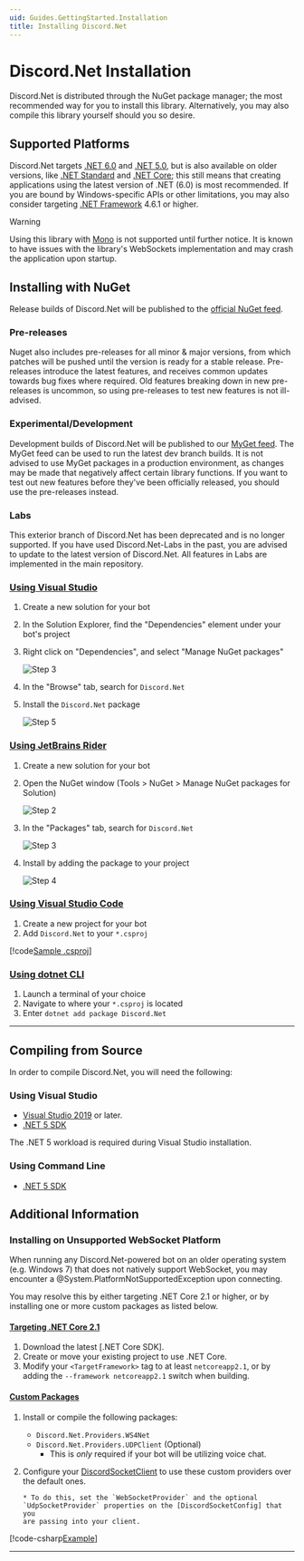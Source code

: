 ```yaml
---
uid: Guides.GettingStarted.Installation
title: Installing Discord.Net
---
```


# Discord.Net Installation

Discord.Net is distributed through the NuGet package manager; the most
recommended way for you to install this library. Alternatively, you
may also compile this library yourself should you so desire.

## Supported Platforms

Discord.Net targets [.NET 6.0] and [.NET 5.0], but is also available on older versions, like [.NET Standard] and [.NET Core]; this still means
that creating applications using the latest version of .NET (6.0)
is most recommended. If you are bound by Windows-specific APIs or
other limitations, you may also consider targeting [.NET Framework]
4.6.1 or higher.

> [!WARNING]
> Using this library with [Mono] is not supported until further
> notice. It is known to have issues with the library's WebSockets
> implementation and may crash the application upon startup.

[mono]: https://www.mono-project.com/
[.net 6.0]: https://docs.microsoft.com/en-us/dotnet/core/whats-new/dotnet-6
[.net 5.0]: https://docs.microsoft.com/en-us/dotnet/core/whats-new/dotnet-5
[.net standard]: https://docs.microsoft.com/en-us/dotnet/articles/standard/library
[.net core]: https://docs.microsoft.com/en-us/dotnet/articles/core/
[.net framework]: https://docs.microsoft.com/en-us/dotnet/framework/get-started/
[additional steps]: #installing-on-net-standard-11

## Installing with NuGet

Release builds of Discord.Net will be published to the
[official NuGet feed].

### Pre-releases

Nuget also includes pre-releases for all minor & major versions,
from which patches will be pushed until the version is ready for a stable release.
Pre-releases introduce the latest features, and receives common updates towards bug fixes where required.
Old features breaking down in new pre-releases is uncommon, so using pre-releases to test new features is not ill-advised.

### Experimental/Development

Development builds of Discord.Net will be
published to our [MyGet feed]. The MyGet feed can be used to run the latest dev branch builds.
It is not advised to use MyGet packages in a production environment, as changes may be made that negatively affect certain library functions.
If you want to test out new features before they've been officially released, you should use the pre-releases instead.

### Labs

This exterior branch of Discord.Net has been deprecated and is no longer supported.
If you have used Discord.Net-Labs in the past, you are advised to update to the latest version of Discord.Net.
All features in Labs are implemented in the main repository.

[official nuget feed]: https://nuget.org
[myget feed]: https://www.myget.org/feed/Packages/discord-net

### [Using Visual Studio](#tab/vs-install)

1. Create a new solution for your bot
2. In the Solution Explorer, find the "Dependencies" element under your
   bot's project
3. Right click on "Dependencies", and select "Manage NuGet packages"

   ![Step 3](images/install-vs-deps.png)

4. In the "Browse" tab, search for `Discord.Net`
5. Install the `Discord.Net` package

   ![Step 5](images/install-vs-nuget.png)

### [Using JetBrains Rider](#tab/rider-install)

1. Create a new solution for your bot
2. Open the NuGet window (Tools > NuGet > Manage NuGet packages for Solution)

   ![Step 2](images/install-rider-nuget-manager.png)

3. In the "Packages" tab, search for `Discord.Net`

   ![Step 3](images/install-rider-search.png)

4. Install by adding the package to your project

   ![Step 4](images/install-rider-add.png)

### [Using Visual Studio Code](#tab/vs-code)

1. Create a new project for your bot
2. Add `Discord.Net` to your `*.csproj`

[!code[Sample .csproj](samples/project.xml)]

### [Using dotnet CLI](#tab/dotnet-cli)

1. Launch a terminal of your choice
2. Navigate to where your `*.csproj` is located
3. Enter `dotnet add package Discord.Net`

---

## Compiling from Source

In order to compile Discord.Net, you will need the following:

### Using Visual Studio

- [Visual Studio 2019](https://visualstudio.microsoft.com/) or later.
- [.NET 5 SDK]

The .NET 5 workload is required during Visual Studio
installation.

### Using Command Line

* [.NET 5 SDK]

## Additional Information

### Installing on Unsupported WebSocket Platform

When running any Discord.Net-powered bot on an older operating system
(e.g. Windows 7) that does not natively support WebSocket,
you may encounter a @System.PlatformNotSupportedException upon
connecting.

You may resolve this by either targeting .NET Core 2.1 or higher, or
by installing one or more custom packages as listed below.

#### [Targeting .NET Core 2.1](#tab/core2-1)

1. Download the latest [.NET Core SDK].
2. Create or move your existing project to use .NET Core.
3. Modify your `<TargetFramework>` tag to at least `netcoreapp2.1`, or
   by adding the `--framework netcoreapp2.1` switch when building.

#### [Custom Packages](#tab/custom-pkg)

1.  Install or compile the following packages:

    - `Discord.Net.Providers.WS4Net`
    - `Discord.Net.Providers.UDPClient` (Optional)
      - This is _only_ required if your bot will be utilizing voice chat.

2.  Configure your [DiscordSocketClient] to use these custom providers
    over the default ones.

        * To do this, set the `WebSocketProvider` and the optional
        `UdpSocketProvider` properties on the [DiscordSocketConfig] that you
        are passing into your client.

[!code-csharp[Example](samples/netstd11.cs)]

[discordsocketclient]: xref:Discord.WebSocket.DiscordSocketClient
[discordsocketconfig]: xref:Discord.WebSocket.DiscordSocketConfig

---

[.NET 5 SDK]: https://dotnet.microsoft.com/download
